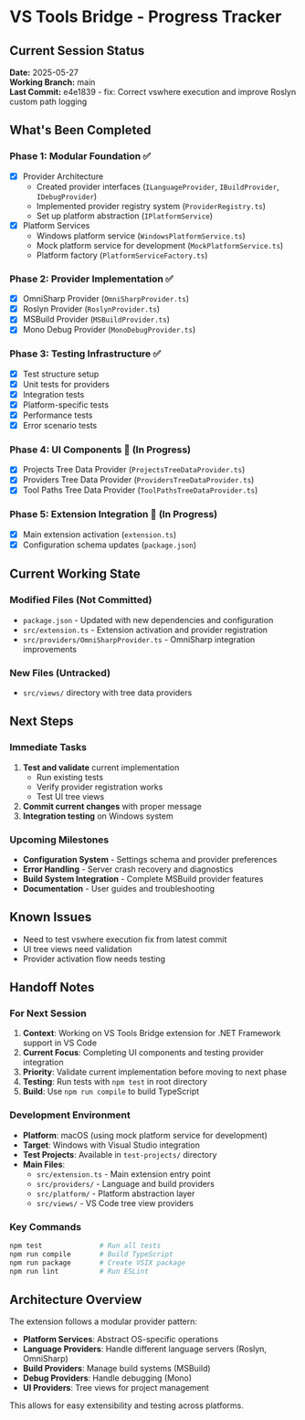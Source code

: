 # VS Tools Bridge - Progress Tracker

## Current Session Status
**Date:** 2025-05-27  
**Working Branch:** main  
**Last Commit:** e4e1839 - fix: Correct vswhere execution and improve Roslyn custom path logging

## What's Been Completed

### Phase 1: Modular Foundation ✅
- [x] Provider Architecture
  - Created provider interfaces (`ILanguageProvider`, `IBuildProvider`, `IDebugProvider`)
  - Implemented provider registry system (`ProviderRegistry.ts`)
  - Set up platform abstraction (`IPlatformService`)
- [x] Platform Services
  - Windows platform service (`WindowsPlatformService.ts`)
  - Mock platform service for development (`MockPlatformService.ts`)
  - Platform factory (`PlatformServiceFactory.ts`)

### Phase 2: Provider Implementation ✅
- [x] OmniSharp Provider (`OmniSharpProvider.ts`)
- [x] Roslyn Provider (`RoslynProvider.ts`) 
- [x] MSBuild Provider (`MSBuildProvider.ts`)
- [x] Mono Debug Provider (`MonoDebugProvider.ts`)

### Phase 3: Testing Infrastructure ✅
- [x] Test structure setup
- [x] Unit tests for providers
- [x] Integration tests
- [x] Platform-specific tests
- [x] Performance tests
- [x] Error scenario tests

### Phase 4: UI Components 🔄 (In Progress)
- [x] Projects Tree Data Provider (`ProjectsTreeDataProvider.ts`)
- [x] Providers Tree Data Provider (`ProvidersTreeDataProvider.ts`)  
- [x] Tool Paths Tree Data Provider (`ToolPathsTreeDataProvider.ts`)

### Phase 5: Extension Integration 🔄 (In Progress)
- [x] Main extension activation (`extension.ts`)
- [x] Configuration schema updates (`package.json`)

## Current Working State

### Modified Files (Not Committed)
- `package.json` - Updated with new dependencies and configuration
- `src/extension.ts` - Extension activation and provider registration
- `src/providers/OmniSharpProvider.ts` - OmniSharp integration improvements

### New Files (Untracked)
- `src/views/` directory with tree data providers

## Next Steps

### Immediate Tasks
1. **Test and validate** current implementation
   - Run existing tests
   - Verify provider registration works
   - Test UI tree views
2. **Commit current changes** with proper message
3. **Integration testing** on Windows system

### Upcoming Milestones
- **Configuration System** - Settings schema and provider preferences
- **Error Handling** - Server crash recovery and diagnostics
- **Build System Integration** - Complete MSBuild provider features
- **Documentation** - User guides and troubleshooting

## Known Issues
- Need to test vswhere execution fix from latest commit
- UI tree views need validation
- Provider activation flow needs testing

## Handoff Notes

### For Next Session
1. **Context**: Working on VS Tools Bridge extension for .NET Framework support in VS Code
2. **Current Focus**: Completing UI components and testing provider integration
3. **Priority**: Validate current implementation before moving to next phase
4. **Testing**: Run tests with `npm test` in root directory
5. **Build**: Use `npm run compile` to build TypeScript

### Development Environment
- **Platform**: macOS (using mock platform service for development)
- **Target**: Windows with Visual Studio integration
- **Test Projects**: Available in `test-projects/` directory
- **Main Files**: 
  - `src/extension.ts` - Main extension entry point
  - `src/providers/` - Language and build providers
  - `src/platform/` - Platform abstraction layer
  - `src/views/` - VS Code tree view providers

### Key Commands
```bash
npm test              # Run all tests
npm run compile       # Build TypeScript
npm run package       # Create VSIX package
npm run lint          # Run ESLint
```

## Architecture Overview
The extension follows a modular provider pattern:
- **Platform Services**: Abstract OS-specific operations
- **Language Providers**: Handle different language servers (Roslyn, OmniSharp)
- **Build Providers**: Manage build systems (MSBuild)
- **Debug Providers**: Handle debugging (Mono)
- **UI Providers**: Tree views for project management

This allows for easy extensibility and testing across platforms.
